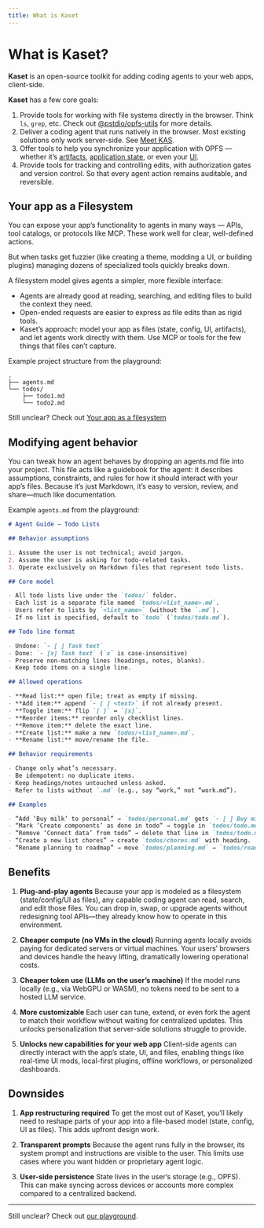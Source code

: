 ```yaml
---
title: What is Kaset
---
```


# What is Kaset?

**Kaset** is an open-source toolkit for adding coding agents to your web apps, client-side.

**Kaset** has a few core goals:

1. Provide tools for working with file systems directly in the browser. Think `ls`, `grep`, etc. Check out [@pstdio/opfs-utils](/packages/opfs-utils) for more details.
2. Deliver a coding agent that runs natively in the browser. Most existing solutions only work server-side. See [Meet KAS](/concepts/kas).
3. Offer tools to help you synchronize your application with OPFS — whether it’s [artifacts](/concepts/artifacts), [application state](/concepts/app-state), or even your [UI](/concepts/ui).
4. Provide tools for tracking and controlling edits, with authorization gates and version control. So that every agent action remains auditable, and reversible.

## Your app as a Filesystem

You can expose your app’s functionality to agents in many ways — APIs, tool catalogs, or protocols like MCP. These work well for clear, well-defined actions.

But when tasks get fuzzier (like creating a theme, modding a UI, or building plugins) managing dozens of specialized tools quickly breaks down.

A filesystem model gives agents a simpler, more flexible interface:

- Agents are already good at reading, searching, and editing files to build the context they need.
- Open-ended requests are easier to express as file edits than as rigid tools.
- Kaset’s approach: model your app as files (state, config, UI, artifacts), and let agents work directly with them. Use MCP or tools for the few things that files can’t capture.

Example project structure from the playground:

```
.
├── agents.md
└── todos/
    ├── todo1.md
    └── todo2.md
```

Still unclear? Check out [Your app as a filesystem](/concepts/filesystem)

## Modifying agent behavior

You can tweak how an agent behaves by dropping an agents.md file into your project. This file acts like a guidebook for the agent: it describes assumptions, constraints, and rules for how it should interact with your app’s files. Because it’s just Markdown, it’s easy to version, review, and share—much like documentation.

Example `agents.md` from the playground:

```md
# Agent Guide — Todo Lists

## Behavior assumptions

1. Assume the user is not technical; avoid jargon.
2. Assume the user is asking for todo-related tasks.
3. Operate exclusively on Markdown files that represent todo lists.

## Core model

- All todo lists live under the `todos/` folder.
- Each list is a separate file named `todos/<list_name>.md`.
- Users refer to lists by `<list_name>` (without the `.md`).
- If no list is specified, default to `todo` (`todos/todo.md`).

## Todo line format

- Undone: `- [ ] Task text`
- Done: `- [x] Task text` (`x` is case-insensitive)
- Preserve non-matching lines (headings, notes, blanks).
- Keep todo items on a single line.

## Allowed operations

- **Read list:** open file; treat as empty if missing.
- **Add item:** append `- [ ] <text>` if not already present.
- **Toggle item:** flip `[ ]` ↔ `[x]`.
- **Reorder items:** reorder only checklist lines.
- **Remove item:** delete the exact line.
- **Create list:** make a new `todos/<list_name>.md`.
- **Rename list:** move/rename the file.

## Behavior requirements

- Change only what’s necessary.
- Be idempotent: no duplicate items.
- Keep headings/notes untouched unless asked.
- Refer to lists without `.md` (e.g., say “work,” not “work.md”).

## Examples

- “Add ‘Buy milk’ to personal” → `todos/personal.md` gets `- [ ] Buy milk`.
- “Mark ‘Create components’ as done in todo” → toggle in `todos/todo.md`.
- “Remove ‘Connect data’ from todo” → delete that line in `todos/todo.md`.
- “Create a new list chores” → create `todos/chores.md` with heading.
- “Rename planning to roadmap” → move `todos/planning.md` → `todos/roadmap.md`.
```

## Benefits

1. **Plug-and-play agents**
   Because your app is modeled as a filesystem (state/config/UI as files), any capable coding agent can read, search, and edit those files. You can drop in, swap, or upgrade agents without redesigning tool APIs—they already know how to operate in this environment.

2. **Cheaper compute (no VMs in the cloud)**
   Running agents locally avoids paying for dedicated servers or virtual machines. Your users’ browsers and devices handle the heavy lifting, dramatically lowering operational costs.

3. **Cheaper token use (LLMs on the user’s machine)**
   If the model runs locally (e.g., via WebGPU or WASM), no tokens need to be sent to a hosted LLM service.

4. **More customizable**
   Each user can tune, extend, or even fork the agent to match their workflow without waiting for centralized updates. This unlocks personalization that server-side solutions struggle to provide.

5. **Unlocks new capabilities for your web app**
   Client-side agents can directly interact with the app’s state, UI, and files, enabling things like real-time UI mods, local-first plugins, offline workflows, or personalized dashboards.

## Downsides

1. **App restructuring required**
   To get the most out of Kaset, you’ll likely need to reshape parts of your app into a file-based model (state, config, UI as files). This adds upfront design work.

2. **Transparent prompts**
   Because the agent runs fully in the browser, its system prompt and instructions are visible to the user. This limits use cases where you want hidden or proprietary agent logic.

3. **User-side persistence**
   State lives in the user’s storage (e.g., OPFS). This can make syncing across devices or accounts more complex compared to a centralized backend.

---

Still unclear? Check out [our playground](https://kaset.dev).
